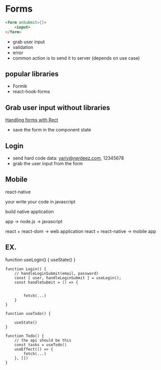 # Forms

```html
<form onSubmit={}>
    <input>
</form>
```

- grab user input
- validation
- error
- common action is to send it to server (depends on use case)

## popular libraries

- Formik
- react-hook-forms

## Grab user input without libraries

[Handling forms with Rect](https://reactjs.org/docs/forms.html)

- save the form in the component state

## Login

- send hard code data: yariv@nerdeez.com, 12345678
- grab the user input from the form

## Mobile

react-native

your write your code in javascript

build native application

app -> node.js -> javascript



react + react-dom -> web application
react + react-native -> mobile app

## EX.

function useLogin() {
    useState()
}

```
function Login() {
    // handleLoginSubmit(email, password)
    const [ user, handleLoginSubmit ] = useLogin();
    const handleSubmit = () => {


        fetch(...)
    }
}

function useTodo() {
    
    useState()
}

function Todo() {
    // the api should be this
    const tasks = useTodo()
    useEffect(() => {
        fetch(...)
    }, [])
}
```